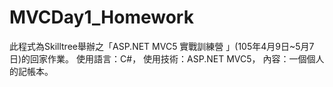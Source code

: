 # MVCDay1_Homework

此程式為Skilltree舉辦之「ASP.NET MVC5 實戰訓練營 」(105年4月9日~5月7日)的回家作業。
使用語言：C#，
使用技術：ASP.NET MVC5，
內容：一個個人的記帳本。
